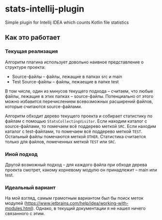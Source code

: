 # stats-intellij-plugin
Simple plugin for Intellij IDEA which counts Kotlin file statistics

## Как это работает
### Текущая реализация
Алгоритм плагина использует довольно наивное представление о структуре проекта:
* Source-файлы – файлы, лежащие в папках src и main
* Test Source-файлы – файлы, лежаещие в папке test

В том числе, один из минусов текущего подхода – считаем, что любые файлы, лежащие в этих папках – source-файлы. 
Потенциально от этого можно избавится перечислением всевозможных расширений файлов, которые считаются source-файлами.

Алгоритм обходит дерево текущего проекта и собирает статистику по файлам с помощью `StatsCollectingVisitor`. 
Если находим каталог с source-файлами, то помечаем всё поддерево меткой `SRC`. Если находим каталог с test-файлами, то 
помечаем всё поддерево меткой `TEST`. Остальный файлы помечаются меткой `OTHER`. Статистика считается только для файлов,
помеченных меткой `TEST` или `SRC`.

### Иной подход
Другой возможный подход – для каждого файла при обходе дерева проекта смотрет, какому корневому модулю он принадлежит – main 
или test.

### Идеальный вариант
На мой взгляд, самым грамотным вариантом был бы поиск меток модулей
(https://www.jetbrains.com/help/idea/working-with-modules.html). Однако, в текущий документации я не 
нашел ничего связанного с этим.
